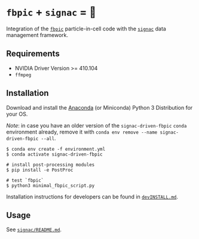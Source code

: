 # `fbpic` + `signac` = 💓

Integration of the [`fbpic`](https://fbpic.github.io) particle-in-cell code with the [`signac`](https://signac.io) data management framework.

## Requirements

- NVIDIA Driver Version >= 410.104
- `ffmpeg`

## Installation

Download and install the [Anaconda](https://www.anaconda.com) (or Miniconda) Python 3
Distribution for your OS.

*Note*: in case you have an older version of the `signac-driven-fbpic` `conda` environment
already, remove it with `conda env remove --name signac-driven-fbpic --all`.

```console
$ conda env create -f environment.yml
$ conda activate signac-driven-fbpic

# install post-processing modules
$ pip install -e PostProc

# test `fbpic`
$ python3 minimal_fbpic_script.py
```

Installation instructions for developers can be found in [`devINSTALL.md`](https://github.com/berceanu/signac-driven-fbpic/blob/master/devINSTALL.md).

## Usage

See [`signac/README.md`](https://github.com/berceanu/signac-driven-fbpic/blob/master/signac/README.md).

